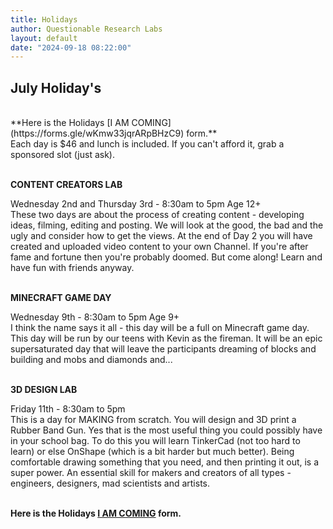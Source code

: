 ```yaml
---
title: Holidays
author: Questionable Research Labs
layout: default
date: "2024-09-18 08:22:00"
---
```


## July Holiday's ##
<br>
**Here is the Holidays [I AM COMING](https://forms.gle/wKmw33jqrARpBHzC9) form.**<br> 
Each day is $46 and lunch is included. If you can't afford it, grab a sponsored slot (just ask).
<br><br>

<p align="left"><b>CONTENT CREATORS LAB</b></p>
Wednesday 2nd and Thursday 3rd  - 8:30am to 5pm Age 12+<br>
These two days are about the process of creating content - developing ideas, filming, editing and posting. We will look at the good, the bad and the ugly and consider how to get the views. At the end of Day 2 you will have created and uploaded video content to your own Channel. If you're after fame and fortune then you're probably doomed. But come along! Learn and have fun with friends anyway.<br><br>

<p align="left"><b>MINECRAFT GAME DAY</b></p>
Wednesday 9th - 8:30am to 5pm  Age 9+<br> 
I think the name says it all - this day will be a full on Minecraft game day. This day will be run by our teens with Kevin as the fireman. It will be an epic supersaturated day that will leave the participants dreaming of blocks and building and mobs and diamonds and...<br><br>   

<p align="left"><b>3D DESIGN LAB</b></p>
Friday 11th - 8:30am to 5pm<br> 
This is a day for MAKING from scratch. You will design and 3D print a Rubber Band Gun. Yes that is the most useful thing you could possibly have in your school bag.
To do this you will learn TinkerCad (not too hard to learn) or else OnShape (which is a bit harder but much better). Being comfortable drawing something that you need, and then printing it out, is a super power. An essential skill for makers and creators of all types - engineers, designers, mad scientists and artists.   <br><br>


**Here is the Holidays [I AM COMING](https://forms.gle/wKmw33jqrARpBHzC9) form.**<br> 


